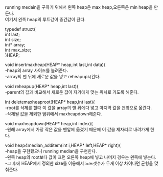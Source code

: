 running medain을 구하기 위해서 왼쪽 heap은 max heap,오른쪽은 min heap을 만든다.  
여기서 왼쪽 heap의 루트값이 중간값이 된다.  
  
typedef struct{  
	int last;  
	int size;  
	int* array;  
	int max_size;  
}HEAP;  
  
void insertmaxheap(HEAP* heap,int last,int data){  
-heap의 array 사이즈를 늘려준다.  
-array의 맨 뒤에 새로운 값을 넣고 reheapup시킨다.  
  
void reheapup(HEAP* heap,int last){  
-parent의 값과 비교해서 새로운 값이 자기에게 맞는 위치로 가도록 해준다.  
  
int deletemaxheaproot(HEAP* heap,int last){  
-root를 삭제를 할때 이 값을 array의 맨 뒤에다 넣고 마지막 값을 맨앞으로 옮긴다.  
-삭제될 값을 제외한 범위에서 maxheapdown해준다.  
  
void maxheapdown(HEAP* heap,int index){  
-원래 array에서 가장 작은 값을 맨앞에 옮겼기 때문에 이 값을 제자리로 내려가게 한다.  
  
void heap4median_additem(int i,HEAP* left,HEAP* right){  
-heap을 구현했으니 running median을 구현한다.  
-왼쪽 heap의 root보다 값이 크면 오른쪽 heap에 넣고 나머지 경우는 왼쪽에 넣는다.  
-그 후에 HEAP에서 정의한 size를 이용해서 노드갯수가 두개 이상 차이나면 균형을 맞춰준다.
